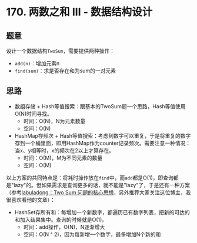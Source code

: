 # 170. 两数之和 III - 数据结构设计

## 题意

设计一个数据结构`TwoSum`，需要提供两种操作：

- `add(n)`：增加元素n
- `find(sum)`：求是否存在和为sum的一对元素

## 思路

- 数组存储 + Hash等值搜索：跟基本的TwoSum题一个思路，Hash等值使用O(N)时间寻找。
  - 时间：O(N)，N为元素数量
  - 空间：O(N)
- HashMap存频次 + Hash等值搜索：考虑到数字可以重复，于是将重复的数字存到一个桶里面，即用HashMap作为counter记录频次。需要注意一种情况：当x、y相等时，x的频次在2以上才算存在。
  - 时间：O(M)，M为不同元素的数量
  - 空间：O(M)

以上方案的共同特点是：将耗时操作放在`find`中，而`add`都是O(1)，即查询都是"lazy"的。但如果需求是查询更多的话，就不能是"lazy"了，于是还有一种方案（参考[labuladong：Two Sum 问题的核心思想](https://mp.weixin.qq.com/s/EwsHMcSeGPMtNbVZBBm8GQ)，另外推荐大家关注这位博主，我很喜欢看他的文章）：

- HashSet存所有和：每增加一个新数字，都遍历已有数字列表，把新的可达的和加入结果集中。查询的时候就是O(1)。
  - 时间：add操作，O(N)，N逐渐增大
  - 空间：O(N ^ 2)，因为每新增一个数字，最多增加N个新的和
